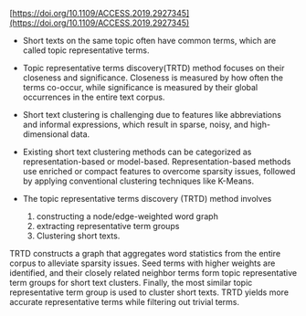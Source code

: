 [https://doi.org/10.1109/ACCESS.2019.2927345](https://doi.org/10.1109/ACCESS.2019.2927345)

- Short texts on the same topic often have common terms, which are called topic representative terms. 

- Topic representative terms discovery(TRTD) method  focuses on their closeness and significance. Closeness is measured by how often the terms co-occur, while significance is measured by their global occurrences in the entire text corpus. 

- Short text clustering is challenging due to features like abbreviations and informal expressions, which result in sparse, noisy, and high-dimensional data.
- Existing short text clustering methods can be categorized as representation-based or model-based. Representation-based methods use enriched or compact features to overcome sparsity issues, followed by applying conventional clustering techniques like  K-Means.
- The topic representative terms discovery (TRTD) method involves
	1. constructing a node/edge-weighted word graph
	2. extracting representative term groups
	3. Clustering short texts. 

TRTD constructs a graph that aggregates word statistics from the entire corpus to alleviate sparsity issues. Seed terms with higher weights are identified, and their closely related neighbor terms form topic representative term groups for short text clusters. Finally, the most similar topic representative term group is used to cluster short texts. TRTD yields more accurate representative terms while filtering out trivial terms.